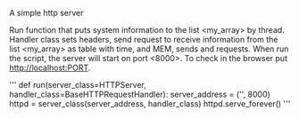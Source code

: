A simple http server

Run function that puts system information to the list <my_array> by thread. Handler class sets headers, send <GET> request to receive information from the list <my_array> as table with time, <CPU> and MEM, sends <HEAD> and <POST> requests. When run the script, the server will start on port <8000>.
To check in the browser put <http://localhost:PORT>.

'''
def run(server_class=HTTPServer, handler_class=BaseHTTPRequestHandler):
    server_address = ('', 8000)
    httpd = server_class(server_address, handler_class)
    httpd.serve_forever()
'''
